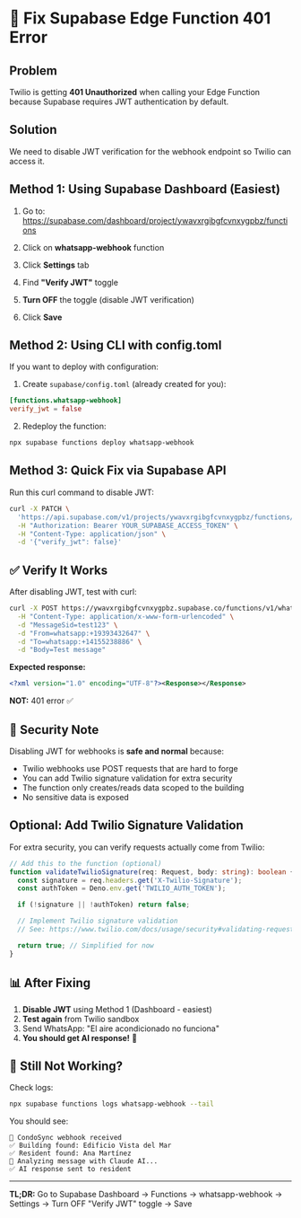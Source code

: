 # 🔧 Fix Supabase Edge Function 401 Error

## Problem
Twilio is getting **401 Unauthorized** when calling your Edge Function because Supabase requires JWT authentication by default.

## Solution
We need to disable JWT verification for the webhook endpoint so Twilio can access it.

## Method 1: Using Supabase Dashboard (Easiest)

1. Go to: https://supabase.com/dashboard/project/ywavxrgibgfcvnxygpbz/functions

2. Click on **whatsapp-webhook** function

3. Click **Settings** tab

4. Find **"Verify JWT"** toggle

5. **Turn OFF** the toggle (disable JWT verification)

6. Click **Save**

## Method 2: Using CLI with config.toml

If you want to deploy with configuration:

1. Create `supabase/config.toml` (already created for you):
```toml
[functions.whatsapp-webhook]
verify_jwt = false
```

2. Redeploy the function:
```bash
npx supabase functions deploy whatsapp-webhook
```

## Method 3: Quick Fix via Supabase API

Run this curl command to disable JWT:

```bash
curl -X PATCH \
  'https://api.supabase.com/v1/projects/ywavxrgibgfcvnxygpbz/functions/whatsapp-webhook' \
  -H "Authorization: Bearer YOUR_SUPABASE_ACCESS_TOKEN" \
  -H "Content-Type: application/json" \
  -d '{"verify_jwt": false}'
```

## ✅ Verify It Works

After disabling JWT, test with curl:

```bash
curl -X POST https://ywavxrgibgfcvnxygpbz.supabase.co/functions/v1/whatsapp-webhook \
  -H "Content-Type: application/x-www-form-urlencoded" \
  -d "MessageSid=test123" \
  -d "From=whatsapp:+19393432647" \
  -d "To=whatsapp:+14155238886" \
  -d "Body=Test message"
```

**Expected response:**
```xml
<?xml version="1.0" encoding="UTF-8"?><Response></Response>
```

**NOT:** 401 error ✅

## 🔐 Security Note

Disabling JWT for webhooks is **safe and normal** because:
- Twilio webhooks use POST requests that are hard to forge
- You can add Twilio signature validation for extra security
- The function only creates/reads data scoped to the building
- No sensitive data is exposed

## Optional: Add Twilio Signature Validation

For extra security, you can verify requests actually come from Twilio:

```typescript
// Add this to the function (optional)
function validateTwilioSignature(req: Request, body: string): boolean {
  const signature = req.headers.get('X-Twilio-Signature');
  const authToken = Deno.env.get('TWILIO_AUTH_TOKEN');

  if (!signature || !authToken) return false;

  // Implement Twilio signature validation
  // See: https://www.twilio.com/docs/usage/security#validating-requests

  return true; // Simplified for now
}
```

## 📊 After Fixing

1. **Disable JWT** using Method 1 (Dashboard - easiest)
2. **Test again** from Twilio sandbox
3. Send WhatsApp: "El aire acondicionado no funciona"
4. **You should get AI response!** 🎉

## 🐛 Still Not Working?

Check logs:
```bash
npx supabase functions logs whatsapp-webhook --tail
```

You should see:
```
🏢 CondoSync webhook received
✅ Building found: Edificio Vista del Mar
✅ Resident found: Ana Martínez
🤖 Analyzing message with Claude AI...
✅ AI response sent to resident
```

---

**TL;DR:** Go to Supabase Dashboard → Functions → whatsapp-webhook → Settings → Turn OFF "Verify JWT" toggle → Save

